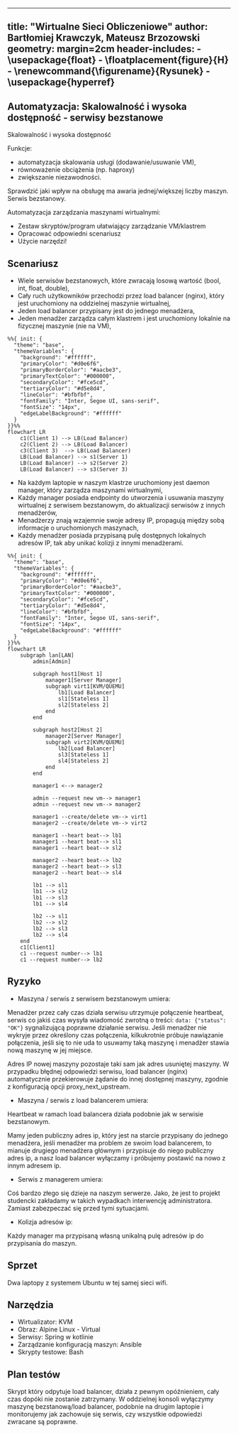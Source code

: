 
---
title: "Wirtualne Sieci Obliczeniowe"
author: Bartłomiej Krawczyk, Mateusz Brzozowski
geometry: margin=2cm
header-includes:
    - \usepackage{float}
    - \floatplacement{figure}{H}
    - \renewcommand{\figurename}{Rysunek}
    - \usepackage{hyperref}
---

## Automatyzacja: Skalowalność i wysoka dostępność - serwisy bezstanowe

Skalowalność i wysoka dostępność

Funkcje:

- automatyzacja skalowania usługi (dodawanie/usuwanie VM),
- równoważenie obciążenia (np. haproxy)
- zwiększanie niezawodności.

Sprawdzić jaki wpływ na obsługę ma awaria jednej/większej liczby maszyn. Serwis bezstanowy.

Automatyzacja zarządzania maszynami wirtualnymi:

- Zestaw skryptów/program ułatwiający zarządzanie VM/klastrem
- Opracować odpowiedni scenariusz
- Użycie narzędzi!

## Scenariusz

<!-- – Scenariusz – doprecyzowanie zadania: jaki problem rozwiązujecie -->

- Wiele serwisów bezstanowych, które zwracają losową wartość (bool, int, float, double),
- Cały ruch użytkowników przechodzi przez load balancer (nginx), który jest uruchomiony na oddzielnej maszynie wirtualnej,
- Jeden load balancer przypisany jest do jednego menadżera,
- Jeden menadżer zarządza całym klastrem i jest uruchomiony lokalnie na fizycznej maszynie (nie na VM),


```{.mermaid scale=1}
%%{ init: {
  "theme": "base",
  "themeVariables": {
    "background": "#ffffff",
    "primaryColor": "#d0e6f6",
    "primaryBorderColor": "#aacbe3",
    "primaryTextColor": "#000000",
    "secondaryColor": "#fce5cd",
    "tertiaryColor": "#d5e8d4",
    "lineColor": "#bfbfbf",
    "fontFamily": "Inter, Segoe UI, sans-serif",
    "fontSize": "14px",
    "edgeLabelBackground": "#ffffff"
  }
}}%%
flowchart LR
    c1(Client 1) --> LB(Load Balancer)
    c2(Client 2) --> LB(Load Balancer)
    c3(Client 3)  --> LB(Load Balancer)
    LB(Load Balancer) --> s1(Server 1)
    LB(Load Balancer) --> s2(Server 2)
    LB(Load Balancer) --> s3(Server 3)
```

- Na każdym laptopie w naszym klastrze uruchomiony jest daemon manager, który zarządza maszynami wirtualnymi,
- Każdy manager posiada endpointy do utworzenia i usuwania maszyny wirtualnej z serwisem bezstanowym, do aktualizacji serwisów z innych menadżerów,
- Menadżerzy znają wzajemnie swoje adresy IP, propagują między sobą informacje o uruchomionych maszynach,
- Każdy menadżer posiada przypisaną pulę dostępnych lokalnych adresów IP, tak aby unikać kolizji z innymi menadżerami.

```{.mermaid scale=3}
%%{ init: {
  "theme": "base",
  "themeVariables": {
    "background": "#ffffff",
    "primaryColor": "#d0e6f6",
    "primaryBorderColor": "#aacbe3",
    "primaryTextColor": "#000000",
    "secondaryColor": "#fce5cd",
    "tertiaryColor": "#d5e8d4",
    "lineColor": "#bfbfbf",
    "fontFamily": "Inter, Segoe UI, sans-serif",
    "fontSize": "14px",
    "edgeLabelBackground": "#ffffff"
  }
}}%%
flowchart LR
    subgraph lan[LAN]
        admin[Admin]

        subgraph host1[Host 1]
            manager1[Server Manager]
            subgraph virt1[KVM/QUEMU]
                lb1[Load Balancer]
                sl1[Stateless 1]
                sl2[Stateless 2]
            end
        end

        subgraph host2[Host 2]
            manager2[Server Manager]
            subgraph virt2[KVM/QUEMU]
                lb2[Load Balancer]
                sl3[Stateless 1]
                sl4[Stateless 2]
            end
        end

        manager1 <--> manager2

        admin --request new vm--> manager1
        admin --request new vm--> manager2

        manager1 --create/delete vm--> virt1
        manager2 --create/delete vm--> virt2

        manager1 --heart beat--> lb1
        manager1 --heart beat--> sl1
        manager1 --heart beat--> sl2

        manager2 --heart beat--> lb2
        manager2 --heart beat--> sl3
        manager2 --heart beat--> sl4

        lb1 --> sl1
        lb1 --> sl2
        lb1 --> sl3
        lb1 --> sl4

        lb2 --> sl1
        lb2 --> sl2
        lb2 --> sl3
        lb2 --> sl4
    end
    c1[Client1]
    c1 --request number--> lb1
    c1 --request number--> lb2
```

## Ryzyko

<!-- – Ryzyko: jakie przewidujecie problemy, jakie metody poradzenia sobie z nimi -->

- Maszyna / serwis z serwisem bezstanowym umiera:

Menadżer przez cały czas działa serwisu utrzymuje połączenie heartbeat, serwis co jakiś czas wysyła wiadomość zwrotną o treści: `data: {"status": "OK"}` sygnalizującą poprawne działanie serwisu. Jeśli menadżer nie wykryje przez określony czas połączenia, kilkukrotnie próbuje nawiązanie połączenia, jeśli się to nie uda to usuwamy taką maszynę i menadżer stawia nową maszynę w jej miejsce.

Adres IP nowej maszyny pozostaje taki sam jak adres usuniętej maszyny.
W przypadku błędnej odpowiedzi serwisu, load balancer (nginx) automatycznie przekierowuje żądanie do innej dostępnej maszyny, zgodnie z konfiguracją opcji proxy_next_upstream.

- Maszyna / serwis z load balancerem umiera:

Heartbeat w ramach load balancera działa podobnie jak w serwisie bezstanowym.

Mamy jeden publiczny adres ip, który jest na starcie przypisany do jednego menadżera, jeśli menadżer ma problem ze swoim load balancerem, to mianuje drugiego menadżera głównym i przypisuje do niego publiczny adres ip, a nasz load balancer wyłączamy i próbujemy postawić na nowo z innym adresem ip.

- Serwis z managerem umiera:

Coś bardzo złego się dzieje na naszym serwerze.
Jako, że jest to projekt studencki zakładamy w takich wypadkach interwencję administratora.
Zamiast zabezpeczać się przed tymi sytuacjami.

- Kolizja adresów ip:

Każdy manager ma przypisaną własną unikalną pulę adresów ip do przypisania do maszyn.

## Sprzet
<!-- sprzęt: np. 2 laptopy -->

Dwa laptopy z systemem Ubuntu w tej samej sieci wifi.

## Narzędzia

<!-- narzędzia, oprogramowanie: jaki wirtualizator, jakie dodatkowe pakiety, ew. jak -->

- Wirtualizator: KVM
- Obraz: Alpine Linux - Virtual
- Serwisy: Spring w kotlinie
- Zarządzanie konfiguracją maszyn: Ansible
- Skrypty testowe: Bash


## Plan testów

<!-- plan testów uwzględniający ograniczenia sprzętu -->

Skrypt który odpytuje load balancer, działa z pewnym opóźnieniem, cały czas dopóki nie zostanie zatrzymany.
W oddzielnej konsoli wyłączymy maszynę bezstanową/load balancer, podobnie na drugim laptopie i monitorujemy jak zachowuje się serwis, czy wszystkie odpowiedzi zwracane są poprawne.
